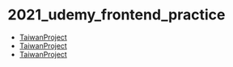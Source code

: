 # 2021_udemy_frontend_practice

- [TaiwanProject](https://jaosn60810.github.io/2021_udemy_frontend_practice/TaiwanProject)
- [TaiwanProject](https://jaosn60810.github.io/2021_udemy_frontend_practice/TaiwanProject_RWD)
- [TaiwanProject](https://jaosn60810.github.io/2021_udemy_frontend_practice/Hawaii_Project)
